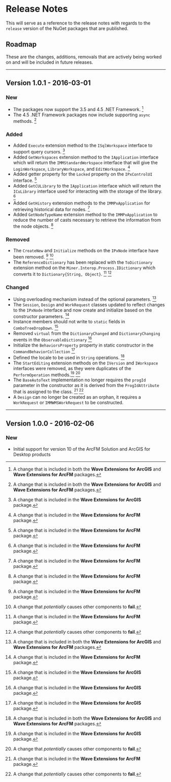 # Release Notes
This will serve as a reference to the release notes with regards to the `release` version of the NuGet packages that are published.

## Roadmap
These are the changes, additions, removals that are actively being worked on and will be included in future releases.

---

## Version 1.0.1 - 2016-03-01

### New
- The packages now support the 3.5 and 4.5 .NET Framework. [^3]
- The 4.5 .NET Framework packages now include supporting `async` methods. [^3]

### Added
- Added `Execute` extension method to the `ISqlWorkspace` interface to support query cursors. [^1]
- Added `GetWorkspaces` extension method to the `IApplication` interface which will return the `IMMStandardWorkspace` interface that will give the `LoginWorkspace`, `LibraryWorkspace`, and `EditWorkspace`. [^2]
- Added getter property for the `Locked` property on the `IPxControlUI` interface. [^2]
- Added `GetCULibrary` to the `IApplication` interface which will return the `ICuLibrary` interface used for interacting with the storage of the library. [^2]
- Added `GetHistory` extension methods to the `IMMPxApplication` for retrieving historical data for nodes. [^2]
- Added `GetNodeTypeName` extension method to the `IMMPxApplication` to reduce the number of casts necessary to retrieve the information from the node objects. [^2]


### Removed
- The `CreateNew` and `Initialize` methods on the `IPxNode` interface have been removed. [^2] [^4]
- The  `ReferenceDictionary` has been replaced with the `ToDictionary` extension method on the `Miner.Interop.Process.IDictionary` which converts it to `Dictionary{String, Object}`. [^2] [^4]

### Changed
- Using overloading mechanism instead of the optional parameters. [^3]
- The `Session`, `Design` and `WorkRequest` classes updated to reflect changes to the `IPxNode` interface and now create and initialize based on the constructor parameters. [^2]
- Instance members should not write to `static` fields in `ComboTreeDropDown`. [^1]
- Removed `virtual` from the `DictionaryChanged` and `DictionaryChanging` events in the `ObservableDictionary` [^1]
- Initialize the `BehaviorsProperty` property in static constructor in the `CommandBehaviorCollection` [^1]
- Defined the locale to be used in `String` operations. [^3]
- The `StartEditing` extension methods on the `IVersion` and `IWorkspace` interfaces were removed, as they were duplicates of the `PerformOperation` methods.[^1] [^4]
- The `BaseAutoText` implementation no longer requires the `progId` parameter in the constructor as it is derived from the `ProgIdAttribute` that is assigned to the class. [^2] [^4]
- A `Design` can no longer be created as an orphan, it requires a `WorkRequest` or `IMMWMSWorkRequest` to be constructed.
---

## Version 1.0.0 - 2016-02-06

### New
 - Initial support for version 10 of the ArcFM Solution and ArcGIS for Desktop products


 [^1]: A change that is included in the **Wave Extensions for ArcGIS** package.

 [^2]: A change that is included in the **Wave Extensions for ArcFM** package.

 [^3]: A change that is included in both the **Wave Extensions for ArcGIS** and **Wave Extensions for ArcFM** packages.

 [^4]: A change that *potentially* causes other components to **fail**.
